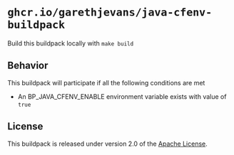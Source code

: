 # `ghcr.io/garethjevans/java-cfenv-buildpack`


Build this buildpack locally with `make build`

## Behavior
This buildpack will participate if all the following conditions are met

* An BP_JAVA_CFENV_ENABLE environment variable exists with value of `true`

## License
This buildpack is released under version 2.0 of the [Apache License][a].

[a]: http://www.apache.org/licenses/LICENSE-2.0
